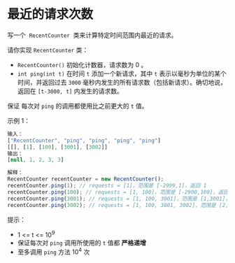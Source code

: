 # 最近的请求次数

写一个  `RecentCounter`  类来计算特定时间范围内最近的请求。

请你实现 `RecentCounter` 类：

- `RecentCounter()` 初始化计数器，请求数为 0 。
- `int ping(int t)` 在时间 `t` 添加一个新请求，其中 `t` 表示以毫秒为单位的某个时间，并返回过去 `3000` 毫秒内发生的所有请求数（包括新请求）。确切地说，返回在 `[t-3000, t]` 内发生的请求数。

保证 每次对 `ping` 的调用都使用比之前更大的 `t` 值。

示例 1：

```ts
输入：
["RecentCounter", "ping", "ping", "ping", "ping"]
[[], [1], [100], [3001], [3002]]
输出：
[null, 1, 2, 3, 3]

解释：
RecentCounter recentCounter = new RecentCounter();
recentCounter.ping(1); // requests = [1]，范围是 [-2999,1]，返回 1
recentCounter.ping(100); // requests = [1, 100]，范围是 [-2900,100]，返回 2
recentCounter.ping(3001); // requests = [1, 100, 3001]，范围是 [1,3001]，返回 3
recentCounter.ping(3002); // requests = [1, 100, 3001, 3002]，范围是 [2,3002]，返回 3
```

提示：

- 1 <= t <= 10<sup>9</sup>
- 保证每次对 `ping` 调用所使用的 `t` 值都 **严格递增**
- 至多调用 `ping` 方法 10<sup>4</sup> 次
